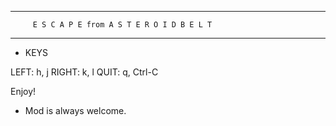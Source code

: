 *********************************************************

         E S C A P E from A S T E R O I D B E L T

*********************************************************

* KEYS

LEFT: h, j
RIGHT: k, l
QUIT: q, Ctrl-C

Enjoy!

* Mod is always welcome.
